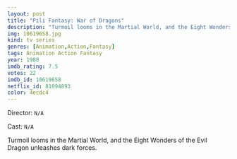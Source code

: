 ```yaml
---
layout: post
title: "Pili Fantasy: War of Dragons"
description: "Turmoil looms in the Martial World, and the Eight Wonders of the Evil Dragon unleashes dark forces..."
img: 10619658.jpg
kind: tv series
genres: [Animation,Action,Fantasy]
tags: Animation Action Fantasy 
year: 1988
imdb_rating: 7.5
votes: 22
imdb_id: 10619658
netflix_id: 81094893
color: 4ecdc4
---
```

Director: `N/A`  

Cast: `N/A` 

Turmoil looms in the Martial World, and the Eight Wonders of the Evil Dragon unleashes dark forces.